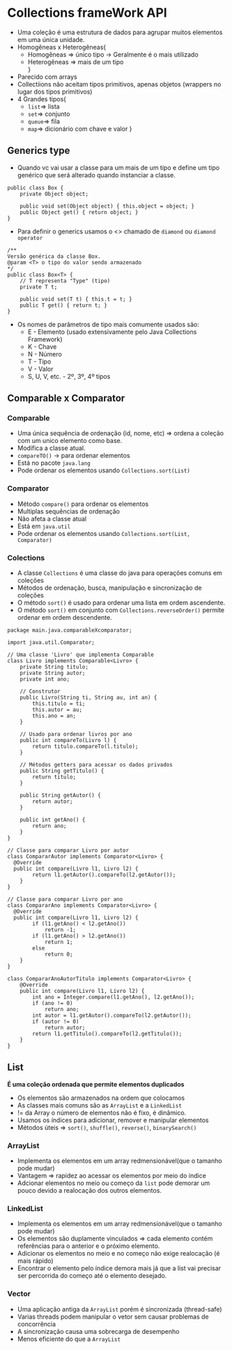 # Collections frameWork API
* Uma coleção é uma estrutura de dados para agrupar muitos elementos em uma única unidade.
* Homogêneas x Heterogêneas{  
    * Homogêneas => único tipo -> Geralmente é o mais utilizado
    * Heterogêneas => mais de um tipo  
}
* Parecido com arrays
* Collectiions não aceitam tipos primitivos, apenas objetos (wrappers no lugar dos tipos primitivos)
* 4 Grandes tipos{  
    * `list`=> lista
    * `set`=> conjunto
    * `queue`=> fila
    * `map`=> dicionário com chave e valor
}

## Generics type
* Quando vc vai usar a classe para um mais de um tipo e define um tipo genérico que será alterado quando instanciar a classe.
~~~
public class Box {
    private Object object;

    public void set(Object object) { this.object = object; }
    public Object get() { return object; }
}
~~~
* Para definir o generics usamos o <> chamado de `diamond` ou `diamond operator`
~~~
/**
Versão genérica da classe Box.
@param <T> o tipo do valor sendo armazenado
*/
public class Box<T> {
	// T representa "Type" (tipo)
    private T t;

    public void set(T t) { this.t = t; }
    public T get() { return t; }
}
~~~
* Os nomes de parâmetros de tipo mais comumente usados são:
    * E - Elemento (usado extensivamente pelo Java Collections Framework)
    * K - Chave
    * N - Número
    * T - Tipo
    * V - Valor
    * S, U, V, etc. - 2º, 3º, 4º tipos

## Comparable x Comparator 
### Comparable
* Uma única sequência de ordenação (id, nome, etc) => ordena a coleção com um unico elemento como base.
* Modifica a classe atual.
* `compareTO()` -> para ordenar elementos
* Está no pacote `java.lang`
* Pode ordenar os elementos usando `Collections.sort(List)`
### Comparator
* Método `compare()` para ordenar os elementos
* Multiplas sequências de ordenação
* Não afeta a classe atual
* Está em `java.util`
* Pode ordenar os elementos usando `Collections.sort(List, Comparator)`
### Colections
* A classe `Collections` é uma classe do java para operações comuns em coleções
* Métodos de ordenação, busca, manipulação e sincronização de coleções
* O método `sort()` é usado para ordenar uma lista em ordem ascendente.
* O método `sort()` em conjunto com `Collections.reverseOrder()` permite ordenar em ordem descendente.
~~~
package main.java.comparableXcomparator;

import java.util.Comparator;

// Uma classe 'Livro' que implementa Comparable
class Livro implements Comparable<Livro> {
	private String titulo;
	private String autor;
	private int ano;

	// Construtor
	public Livro(String ti, String au, int an) {
		this.titulo = ti;
		this.autor = au;
		this.ano = an;
	}

	// Usado para ordenar livros por ano
	public int compareTo(Livro l) {
		return titulo.compareTo(l.titulo);
	}

	// Métodos getters para acessar os dados privados
	public String getTitulo() {
		return titulo;
	}

	public String getAutor() {
		return autor;
	}

	public int getAno() {
		return ano;
	}
}

// Classe para comparar Livro por autor
class CompararAutor implements Comparator<Livro> {
  @Override
  public int compare(Livro l1, Livro l2) {
		return l1.getAutor().compareTo(l2.getAutor());
	}
}

// Classe para comparar Livro por ano
class CompararAno implements Comparator<Livro> {
  @Override
  public int compare(Livro l1, Livro l2) {
		if (l1.getAno() < l2.getAno())
			return -1;
		if (l1.getAno() > l2.getAno())
			return 1;
		else
			return 0;
	}
}

class CompararAnoAutorTitulo implements Comparator<Livro> {
	@Override
	public int compare(Livro l1, Livro l2) {
		int ano = Integer.compare(l1.getAno(), l2.getAno());
		if (ano != 0)
			return ano;
		int autor = l1.getAutor().compareTo(l2.getAutor());
		if (autor != 0)
			return autor;
		return l1.getTitulo().compareTo(l2.getTitulo());
	}
}
~~~
## List
**É uma coleção ordenada que permite elementos duplicados**  
* Os elementos são armazenados na ordem que colocamos
* As classes mais comuns são as `ArrayList` e a `LinkedList`
* != da Array o número de elementos não é fixo, é dinâmico.
* Usamos os índices para adicionar, remover e manipular elementos
* Métodos úteis => `sort()`, `shuffle()`, `reverse()`, `binarySearch()`

### ArrayList
* Implementa os elementos em um array redmensionável(que o tamanho pode mudar)
* Vantagem => rapidez ao acessar os elementos por meio do índice
* Adcionar elementos no meio ou começo da `list` pode demorar um pouco devido a realocação dos outros elementos.

### LinkedList
* Implementa os elementos em um array redmensionável(que o tamanho pode mudar)
* Os elementos são duplamente vinculados => cada elemento contém referências para o anterior e o próximo elemento.
* Adicionar os elementos no meio e no começo não exige realocação (é mais rápido)
* Encontrar o elemento pelo índice demora mais já que a list vai precisar ser percorrida do começo até o elemento desejado.

### Vector
* Uma aplicação antiga da `ArrayList` porém é sincronizada (thread-safe)
* Varias threads podem manipular o vetor sem causar problemas de concorrência
* A sincronização causa uma sobrecarga de desempenho
* Menos eficiente do que a `ArrayList`
